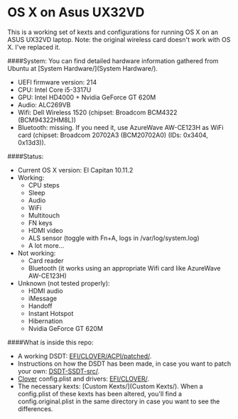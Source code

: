 # OS X on Asus UX32VD
This is a working set of kexts and configurations for running OS X on an ASUS UX32VD laptop.
Note: the original wireless card doesn't work with OS X. I've replaced it.

####System:
You can find detailed hardware information gathered from Ubuntu at [System Hardware/](System Hardware/).

 - UEFI firmware version: 214
 - CPU: Intel Core i5-3317U
 - GPU: Intel HD4000 + Nvidia GeForce GT 620M
 - Audio: ALC269VB
 - Wifi: Dell Wireless 1520 (chipset: Broadcom BCM4322 (BCM94322HM8L))
 - Bluetooth: missing. If you need it, use AzureWave AW-CE123H as WiFi card (chipset: Broadcom 20702A3 (BCM20702A0) (IDs: 0x3404, 0x13d3)).

####Status:
 - Current OS X version: El Capitan 10.11.2
 - Working:
   - CPU steps
   - Sleep
   - Audio
   - WiFi
   - Multitouch
   - FN keys
   - HDMI video
   - ALS sensor (toggle with Fn+A, logs in /var/log/system.log)
   - A lot more...
 - Not working: 
   - Card reader
   - Bluetooth (it works using an appropriate Wifi card like AzureWave AW-CE123H)
 - Unknown (not tested properly):
   - HDMI audio
   - iMessage
   - Handoff
   - Instant Hotspot
   - Hibernation
   - Nvidia GeForce GT 620M

####What is inside this repo:
 - A working DSDT: [EFI/CLOVER/ACPI/patched/](EFI/CLOVER/ACPI/patched/).
 - Instructions on how the DSDT has been made, in case you want to patch your own: [DSDT-SSDT-src/](DSDT-SSDT-src/).
 - [Clover](http://sourceforge.net/projects/cloverefiboot/) config.plist and drivers: [EFI/CLOVER/](EFI/CLOVER).
 - The necessary kexts: [Custom Kexts/](Custom Kexts/). When a config.plist of these kexts has been altered, you'll find a config.original.plist in the same directory in case you want to see the differences.

<!--
- DSDT and SSDT (SSDT generated with [ssdtPRgen](https://github.com/Piker-Alpha/ssdtPRGen.sh) v13.2: "$ ./ssdtPRgen.sh -x 1 -lfm 900")
- Various kexts:
	- [ACPIBatteryManager](https://bitbucket.org/RehabMan/os-x-acpi-battery-driver)
	- [ApplePS2SmartTouchPad](http://forum.osxlatitude.com/index.php?/topic/1948-elan-focaltech-and-synaptics-smart-touchpad-driver-mac-os-x/): touchpad and keyboard (this is set to ISO and italian keyboard layout)
	- [AsusNBFnKeys](http://forum.osxlatitude.com/index.php?/topic/1968-fn-hotkey-and-als-sensor-driver-for-asus-notebooks/)
	- [Brcm\*](https://bitbucket.org/RehabMan/os-x-brcmpatchram): bluetooth
	- DummyHDA: to use Apple's audio driver
	- [EAPDFix](http://forum.osxlatitude.com/index.php?/topic/3084-eapdjack-sense-fix-no-audiojack-sense-issue-after-sleep/): to fix audio after sleep
	- [FakePCIID\*](https://bitbucket.org/RehabMan/os-x-fake-pci-id): to make wifi and USB 3.0 work
	- [FakeSMC](http://www.hwsensors.com): essential to boot OS X; no plugins installed
	- [IntelBacklight](https://bitbucket.org/RehabMan/os-x-intel-backlight): for display backlight
-->
